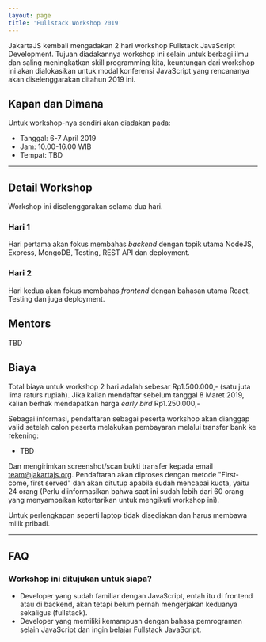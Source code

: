 ```yaml
---
layout: page
title: 'Fullstack Workshop 2019'
---
```


JakartaJS kembali mengadakan 2 hari workshop Fullstack JavaScript Development. Tujuan diadakannya workshop ini selain untuk berbagi ilmu dan saling meningkatkan skill programming kita, keuntungan dari workshop ini akan dialokasikan untuk modal konferensi JavaScript yang rencananya akan diselenggarakan ditahun 2019 ini.

## Kapan dan Dimana

Untuk workshop-nya sendiri akan diadakan pada:

- Tanggal: 6-7 April 2019
- Jam: 10.00-16.00 WIB
- Tempat: TBD

---

## Detail Workshop

Workshop ini diselenggarakan selama dua hari.

### Hari 1

Hari pertama akan fokus membahas _backend_ dengan topik utama NodeJS, Express, MongoDB, Testing, REST API dan deployment.

### Hari 2

Hari kedua akan fokus membahas _frontend_ dengan bahasan utama React, Testing dan juga deployment.

## Mentors

TBD

## Biaya

Total biaya untuk workshop 2 hari adalah sebesar Rp1.500.000,- (satu juta lima raturs rupiah). Jika kalian mendaftar sebelum tanggal 8 Maret 2019, kalian berhak mendapatkan harga _early bird_ Rp1.250.000,-

Sebagai informasi, pendaftaran sebagai peserta workshop akan dianggap valid setelah calon peserta melakukan pembayaran melalui transfer bank ke rekening:

- TBD

Dan mengirimkan screenshot/scan bukti transfer kepada email team@jakartajs.org. Pendaftaran akan diproses dengan metode "First-come, first served" dan akan ditutup apabila sudah mencapai kuota, yaitu 24 orang (Perlu diinformasikan bahwa saat ini sudah lebih dari 60 orang yang menyampaikan ketertarikan untuk mengikuti workshop ini).

Untuk perlengkapan seperti laptop tidak disediakan dan harus membawa milik pribadi.

---

## FAQ

### Workshop ini ditujukan untuk siapa?

- Developer yang sudah familiar dengan JavaScript, entah itu di frontend atau di backend, akan tetapi belum pernah mengerjakan keduanya sekaligus (fullstack).
- Developer yang memiliki kemampuan dengan bahasa pemrograman selain JavaScript dan ingin belajar Fullstack JavaScript.
